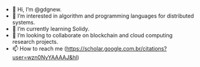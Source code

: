 - 👋 Hi, I’m @gdgnew.
- 👀 I’m interested in algorithm and programming languages for distributed systems.
- 🌱 I’m currently learning Solidy.
- 💞️ I’m looking to collaborate on blockchain and cloud computing research projects.
- 📫 How to reach me (https://scholar.google.com.br/citations?user=wzn0NyYAAAAJ&hl)

<!---
gdgnew/gdgnew is a ✨ special ✨ repository because its `README.md` (this file) appears on your GitHub profile.
You can click the Preview link to take a look at your changes.
--->
